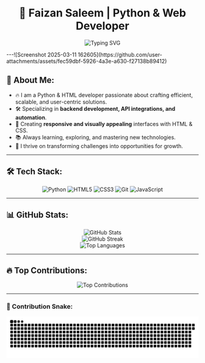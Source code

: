 <h1 align="center">🚀 Faizan Saleem | Python & Web Developer</h1>

<p align="center">
  <img src="https://readme-typing-svg.herokuapp.com?font=Fira+Code&weight=600&size=22&duration=4000&pause=1000&color=FFFFFF&center=true&vCenter=true&multiline=true&width=600&height=70&lines=Passionate+Python+%26+Web+Developer;Crafting+Scalable+%26+Efficient+Solutions" alt="Typing SVG" />
</p>
---![Screenshot 2025-03-11 162605](https://github.com/user-attachments/assets/fec59dbf-5926-4a3e-a630-f27138b89412)


## 🌟 About Me:
- 🔥 I am a Python & HTML developer passionate about crafting efficient, scalable, and user-centric solutions.
- 🛠️ Specializing in **backend development, API integrations, and automation**.
- 🎨 Creating **responsive and visually appealing** interfaces with HTML & CSS.
- 📚 Always learning, exploring, and mastering new technologies.
- 🚀 I thrive on transforming challenges into opportunities for growth.

---

## 🛠️ Tech Stack:
<p align="center">
  <img src="https://img.shields.io/badge/Python-3670A0?style=for-the-badge&logo=python&logoColor=ffdd54" alt="Python" />
  <img src="https://img.shields.io/badge/HTML5-E34F26?style=for-the-badge&logo=html5&logoColor=white" alt="HTML5" />
  <img src="https://img.shields.io/badge/CSS3-1572B6?style=for-the-badge&logo=css3&logoColor=white" alt="CSS3" />
  <img src="https://img.shields.io/badge/Git-F05032?style=for-the-badge&logo=git&logoColor=white" alt="Git" />
  <img src="https://img.shields.io/badge/JavaScript-F7DF1E?style=for-the-badge&logo=javascript&logoColor=black" alt="JavaScript" />
</p>

---

## 📊 GitHub Stats:
<p align="center">
  <img src="https://github-readme-stats.vercel.app/api?username=triquatradeveloper&show_icons=true&theme=radical&hide_border=false&include_all_commits=true&count_private=true" alt="GitHub Stats" />
  <br />
  <img src="https://github-readme-streak-stats.herokuapp.com/?user=triquatradeveloper&theme=radical&hide_border=false" alt="GitHub Streak" />
  <br />
  <img src="https://github-readme-stats.vercel.app/api/top-langs/?username=triquatradeveloper&theme=radical&hide_border=false&layout=compact" alt="Top Languages" />
</p>

---

## 🔥 Top Contributions:
<p align="center">
  <img src="https://github-contributor-stats.vercel.app/api?username=triquatradeveloper&limit=5&theme=radical&combine_all_yearly_contributions=true" alt="Top Contributions" />
</p>

---

### 🐍 Contribution Snake:
<p align="center">
  <img src="https://github.com/triquatradeveloper/triquatradeveloper/blob/output/github-snake-dark.svg" alt="Snake Animation" />
</p>
